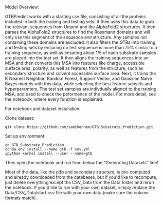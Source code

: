 Model Overview:

GTBPredict works with a starting csv file, consisting of all the proteins included in both the training and testing sets. It then uses this data to grab the relevant sequences from Uniprot and the AlphaFold2 structures. It then parses the AlphaFold2 structures to find the Rossmann domains and will only use this segment of the sequence and structure. Any samples not containing these domains are excluded. It also filters the GTBs into training and testing sets by ensuring no test sequence is more than 75% similar to a training sequence, as well as ensuring about 1/5 of each substrate samples are placed into the test set. It then aligns the training sequences into an MSA and then converts this MSA into features like charge, accessible surface area, polarity, as well as features from the structure, such as secondary structure and solvent accessible surface area. Next, it trains the K Nearest Neighbor, Random Forest, Support Vector, and Gaussian Naive Bayes models with this data, while selecting the best feature subsets and hyperparamters. The test set samples are indivdually aligned to the training MSA, and used to check the peformance of the model. For more detail, see the notebook, where every function is explained.

For notebook and dataset installation:

Clone dataset:

```
git clone https://github.com/samihennen/GTB_Substrate_Prediction.git
```

Set up environment:
```
cd GTB_Substrate_Prediction
conda env install --name gtb -f env.yml
ipython kernel install --user --name=gtb
```
Then open the notebook and run from below the "Generating Datasets" line!

Most of the data, like the pdb and secondary structure, is pre-computed and already downloaded from the databases, but if you'd like to recompute, just delete everything except the CSV_Data from the Data folder and rerun the notebook. If you'd like to run with your own dataset, simply replace the Data/CSV_Data/start.csv file with your own data (make sure the column formats match).
